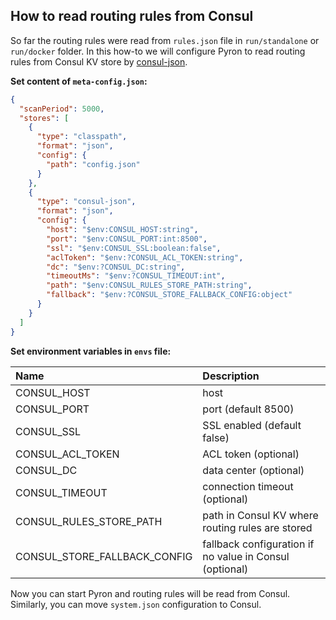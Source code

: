 ## How to read routing rules from Consul

So far the routing rules were read from `rules.json` file in `run/standalone` or `run/docker` folder.
In this how-to we will configure Pyron to read routing rules from Consul KV store by [consul-json](https://github.com/Cloudentity/vertx-tools#meta-custom-stores).

**Set content of `meta-config.json`:**

```json
{
  "scanPeriod": 5000,
  "stores": [
    {
      "type": "classpath",
      "format": "json",
      "config": {
        "path": "config.json"
      }
    },
    {
      "type": "consul-json",
      "format": "json",
      "config": {
        "host": "$env:CONSUL_HOST:string",
        "port": "$env:CONSUL_PORT:int:8500",
        "ssl": "$env:CONSUL_SSL:boolean:false",
        "aclToken": "$env:?CONSUL_ACL_TOKEN:string",
        "dc": "$env:?CONSUL_DC:string",
        "timeoutMs": "$env:?CONSUL_TIMEOUT:int",
        "path": "$env:CONSUL_RULES_STORE_PATH:string",
        "fallback": "$env:?CONSUL_STORE_FALLBACK_CONFIG:object"
      }
    }
  ]
}
```

**Set environment variables in `envs` file:**

| Name                          | Description                                             |
|:------------------------------|:--------------------------------------------------------|
| CONSUL_HOST                   | host                                                    |
| CONSUL_PORT                   | port (default 8500)                                     |
| CONSUL_SSL                    | SSL enabled (default false)                             |
| CONSUL_ACL_TOKEN              | ACL token (optional)                                    |
| CONSUL_DC                     | data center (optional)                                  |
| CONSUL_TIMEOUT                | connection timeout (optional)                           |
| CONSUL_RULES_STORE_PATH       | path in Consul KV where routing rules are stored        |
| CONSUL_STORE_FALLBACK_CONFIG  | fallback configuration if no value in Consul (optional) |

Now you can start Pyron and routing rules will be read from Consul. Similarly, you can move `system.json` configuration to Consul.